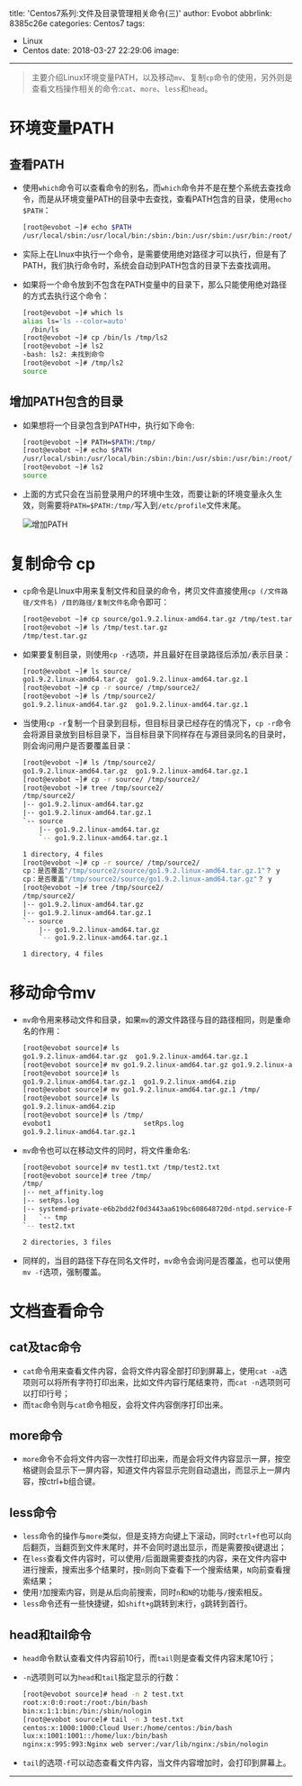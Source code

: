 title: 'Centos7系列:文件及目录管理相关命令(三)'
author: Evobot
abbrlink: 8385c26e
categories: Centos7
tags:
  - Linux
  - Centos
date: 2018-03-27 22:29:06
image:
---
> 主要介绍Linux环境变量PATH，以及移动`mv`、复制`cp`命令的使用，另外则是查看文档操作相关的命令:`cat`、`more`、`less`和`head`。

<!-- more -->

# 环境变量PATH

## 查看PATH

- 使用`which`命令可以查看命令的别名，而`which`命令并不是在整个系统去查找命令，而是从环境变量PATH的目录中去查找，查看PATH包含的目录，使用`echo $PATH`：

  ```bash
  [root@evobot ~]# echo $PATH
  /usr/local/sbin:/usr/local/bin:/sbin:/bin:/usr/sbin:/usr/bin:/root/bin
  ```

- 实际上在LInux中执行一个命令，是需要使用绝对路径才可以执行，但是有了PATH，我们执行命令时，系统会自动到PATH包含的目录下去查找调用。

- 如果将一个命令放到不包含在PATH变量中的目录下，那么只能使用绝对路径的方式去执行这个命令：

  ```bash
  [root@evobot ~]# which ls
  alias ls='ls --color=auto'
  	/bin/ls
  [root@evobot ~]# cp /bin/ls /tmp/ls2
  [root@evobot ~]# ls2
  -bash: ls2: 未找到命令
  [root@evobot ~]# /tmp/ls2
  source
  ```

## 增加PATH包含的目录

- 如果想将一个目录包含到PATH中，执行如下命令:

  ```bash
  [root@evobot ~]# PATH=$PATH:/tmp/
  [root@evobot ~]# echo $PATH
  /usr/local/sbin:/usr/local/bin:/sbin:/bin:/usr/sbin:/usr/bin:/root/bin:/tmp/
  [root@evobot ~]# ls2
  source
  ```

- 上面的方式只会在当前登录用户的环境中生效，而要让新的环境变量永久生效，则需要将`PATH=$PATH:/tmp/`写入到`/etc/profile`文件末尾。

  ![增加PATH](http://qiniu.evobot.cn/1522162144804yntgfqme.png?imageslim)

# 复制命令 cp

- `cp`命令是LInux中用来复制文件和目录的命令，拷贝文件直接使用`cp (/文件路径/文件名) /目的路径/复制文件名`命令即可：

  ```bash
  [root@evobot ~]# cp source/go1.9.2.linux-amd64.tar.gz /tmp/test.tar.gz
  [root@evobot ~]# ls /tmp/test.tar.gz 
  /tmp/test.tar.gz
  ```

- 如果要复制目录，则使用`cp -r`选项，并且最好在目录路径后添加`/`表示目录：

  ```bash
  [root@evobot ~]# ls source/
  go1.9.2.linux-amd64.tar.gz  go1.9.2.linux-amd64.tar.gz.1
  [root@evobot ~]# cp -r source/ /tmp/source2/
  [root@evobot ~]# ls /tmp/source2/
  go1.9.2.linux-amd64.tar.gz  go1.9.2.linux-amd64.tar.gz.1
  ```

- 当使用`cp -r`复制一个目录到目标，但目标目录已经存在的情况下，`cp -r`命令会将源目录放到目标目录下，当目标目录下同样存在与源目录同名的目录时，则会询问用户是否要覆盖目录：

  ```bash
  [root@evobot ~]# ls /tmp/source2/
  go1.9.2.linux-amd64.tar.gz  go1.9.2.linux-amd64.tar.gz.1
  [root@evobot ~]# cp -r source/ /tmp/source2/
  [root@evobot ~]# tree /tmp/source2/
  /tmp/source2/
  |-- go1.9.2.linux-amd64.tar.gz
  |-- go1.9.2.linux-amd64.tar.gz.1
  `-- source
      |-- go1.9.2.linux-amd64.tar.gz
      `-- go1.9.2.linux-amd64.tar.gz.1

  1 directory, 4 files
  [root@evobot ~]# cp -r source/ /tmp/source2/
  cp：是否覆盖"/tmp/source2/source/go1.9.2.linux-amd64.tar.gz.1"？ y
  cp：是否覆盖"/tmp/source2/source/go1.9.2.linux-amd64.tar.gz"？ y
  [root@evobot ~]# tree /tmp/source2/
  /tmp/source2/
  |-- go1.9.2.linux-amd64.tar.gz
  |-- go1.9.2.linux-amd64.tar.gz.1
  `-- source
      |-- go1.9.2.linux-amd64.tar.gz
      `-- go1.9.2.linux-amd64.tar.gz.1

  1 directory, 4 files
  ```

# 移动命令mv

- `mv`命令用来移动文件和目录，如果`mv`的源文件路径与目的路径相同，则是重命名的作用：

  ```bash
  [root@evobot source]# ls
  go1.9.2.linux-amd64.tar.gz  go1.9.2.linux-amd64.tar.gz.1
  [root@evobot source]# mv go1.9.2.linux-amd64.tar.gz go1.9.2.linux-amd64.zip
  [root@evobot source]# ls
  go1.9.2.linux-amd64.tar.gz.1  go1.9.2.linux-amd64.zip
  [root@evobot source]# mv go1.9.2.linux-amd64.tar.gz.1 /tmp/
  [root@evobot source]# ls
  go1.9.2.linux-amd64.zip
  [root@evobot source]# ls /tmp/
  evobot1                       setRps.log
  go1.9.2.linux-amd64.tar.gz.1
  ```

- `mv`命令也可以在移动文件的同时，将文件重命名:

  ```bash
  [root@evobot source]# mv test1.txt /tmp/test2.txt
  [root@evobot source]# tree /tmp/
  /tmp/
  |-- net_affinity.log
  |-- setRps.log
  |-- systemd-private-e6b2bdd2f0d3443aa619bc608648720d-ntpd.service-F90V6C
  |   `-- tmp
  `-- test2.txt

  2 directories, 3 files
  ```

- 同样的，当目的路径下存在同名文件时，`mv`命令会询问是否覆盖，也可以使用`mv -f`选项，强制覆盖。

# 文档查看命令

## cat及tac命令

- `cat`命令用来查看文件内容，会将文件内容全部打印到屏幕上，使用`cat -a`选项则可以将所有字符打印出来，比如文件内容行尾结束符，而`cat -n`选项则可以打印行号；
- 而`tac`命令则与`cat`命令相反，会将文件内容倒序打印出来。

## more命令

- `more`命令不会将文件内容一次性打印出来，而是会将文件内容显示一屏，按空格键则会显示下一屏内容，知道文件内容显示完则自动退出，而显示上一屏内容，按ctrl+b组合键。

## less命令

- `less`命令的操作与`more`类似，但是支持方向键上下滚动，同时`ctrl+f`也可以向后翻页，当翻页到文件末尾时，并不会同时退出显示，而是需要按`q`键退出；
- 在`less`查看文件内容时，可以使用`/`后面跟需要查找的内容，来在文件内容中进行搜索，搜索出多个结果时，按`n`则向下查看下一个搜索结果，`N`向前查看搜索结果；
- 使用`?`加搜索内容，则是从后向前搜索，同时`n`和`N`的功能与`/`搜索相反。
- `less`命令还有一些快捷键，如`shift+g`跳转到末行，`g`跳转到首行。

## head和tail命令

- `head`命令默认查看文件内容前10行，而`tail`则是查看文件内容末尾10行；

- `-n`选项则可以为`head`和`tail`指定显示的行数：

  ```bash
  [root@evobot source]# head -n 2 test.txt 
  root:x:0:0:root:/root:/bin/bash
  bin:x:1:1:bin:/bin:/sbin/nologin
  [root@evobot source]# tail -n 3 test.txt 
  centos:x:1000:1000:Cloud User:/home/centos:/bin/bash
  lux:x:1001:1001::/home/lux:/bin/bash
  nginx:x:995:993:Nginx web server:/var/lib/nginx:/sbin/nologin
  ```

- `tail`的选项`-f`可以动态查看文件内容，当文件内容增加时，会打印到屏幕上。

---
